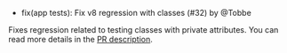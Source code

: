 - fix(app tests): Fix v8 regression with classes (#32) by @Tobbe

Fixes regression related to testing classes with private attributes.
You can read more details in the [PR description](https://github.com/redmix-run/redmix/pull/32).
